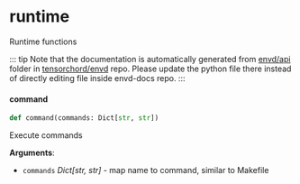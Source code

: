# runtime

Runtime functions

::: tip
Note that the documentation is automatically generated from [envd/api](https://github.com/tensorchord/envd/tree/main/envd/api) folder
in [tensorchord/envd](https://github.com/tensorchord/envd/tree/main/envd/api) repo.
Please update the python file there instead of directly editing file inside envd-docs repo.
:::

#### command

```python
def command(commands: Dict[str, str])
```

Execute commands

**Arguments**:

- `commands` _Dict[str, str]_ - map name to command, similar to Makefile

